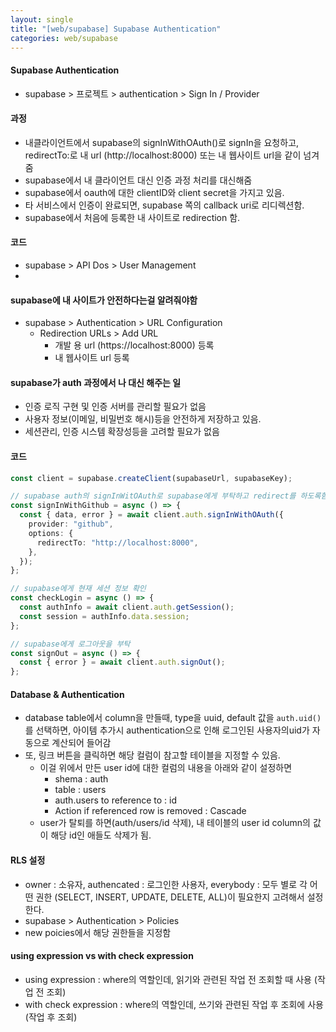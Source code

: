 ```yaml
---
layout: single
title: "[web/supabase] Supabase Authentication"
categories: web/supabase
---
```


#### Supabase Authentication

- supabase > 프로젝트 > authentication > Sign In / Provider

#### 과정

- 내클라이언트에서 supabase의 signInWithOAuth()로 signIn을 요청하고, redirectTo:로 내 url (http://localhost:8000) 또는 내 웹사이트 url을 같이 넘겨줌
- supabase에서 내 클라이언트 대신 인증 과정 처리를 대신해줌
- supabase에서 oauth에 대한 clientID와 client secret을 가지고 있음.
- 타 서비스에서 인증이 완료되면, supabase 쪽의 callback uri로 리디렉션함.
- supabase에서 처음에 등록한 내 사이트로 redirection 함.

#### 코드

- supabase > API Dos > User Management
-

#### supabase에 내 사이트가 안전하다는걸 알려줘야함

- supabase > Authentication > URL Configuration
  - Redirection URLs > Add URL
    - 개발 용 url (https://localhost:8000) 등록
    - 내 웹사이트 url 등록

#### supabase가 auth 과정에서 나 대신 해주는 일

- 인증 로직 구현 및 인증 서버를 관리할 필요가 없음
- 사용자 정보(이메일, 비밀번호 해시)등을 안전하게 저장하고 있음.
- 세션관리, 인증 시스템 확장성등을 고려할 필요가 없음

#### 코드

```ts
const client = supabase.createClient(supabaseUrl, supabaseKey);

// supabase auth의 signInWitOAuth로 supabase에게 부탁하고 redirect를 하도록함.
const signInWithGithub = async () => {
  const { data, error } = await client.auth.signInWithOAuth({
    provider: "github",
    options: {
      redirectTo: "http://localhost:8000",
    },
  });
};

// supabase에게 현재 세션 정보 확인
const checkLogin = async () => {
  const authInfo = await client.auth.getSession();
  const session = authInfo.data.session;
};

// supabase에게 로그아웃을 부탁
const signOut = async () => {
  const { error } = await client.auth.signOut();
};
```

#### Database & Authentication

- database table에서 column을 만들때, type을 uuid, default 값을 `auth.uid()`를 선택하면, 아이템 추가시 authentication으로 인해 로그인된 사용자의uid가 자동으로 계산되어 들어감
- 또, 링크 버튼을 클릭하면 해당 컬럼이 참고할 테이블을 지정할 수 있음.
  - 이걸 위에서 만든 user id에 대한 컬럼의 내용을 아래와 같이 설정하면
    - shema : auth
    - table : users
    - auth.users to reference to : id
    - Action if referenced row is removed : Cascade
  - user가 탈퇴를 하면(auth/users/id 삭제), 내 테이블의 user id column의 값이 해당 id인 애들도 삭제가 됨.

#### RLS 설정

- owner : 소유자, authencated : 로그인한 사용자, everybody : 모두 별로 각 어떤 권한 (SELECT, INSERT, UPDATE, DELETE, ALL)이 필요한지 고려해서 설정한다.
- supabase > Authentication > Policies
- new poicies에서 해당 권한들을 지정함

#### using expression vs with check expression

- using expression : where의 역할인데, 읽기와 관련된 작업 전 조회할 때 사용 (작업 전 조회)
- with check expression : where의 역할인데, 쓰기와 관련된 작업 후 조회에 사용 (작업 후 조회)
